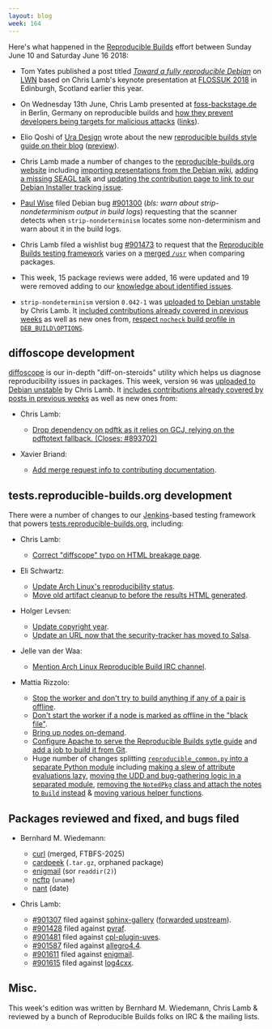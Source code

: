 ```yaml
---
layout: blog
week: 164
---
```


Here's what happened in the [Reproducible Builds](https://reproducible-builds.org) effort between Sunday June 10 and Saturday June 16 2018:

* Tom Yates published a post titled [*Toward a fully reproducible Debian*](https://lwn.net/SubscriberLink/757118/f2f894279576c348/) on [LWN](https://lwn.net/) based on Chris Lamb's keynote presentation at [FLOSSUK 2018](https://www.flossuk.org/membership/spring-conference-2018/) in Edinburgh, Scotland earlier this year.

* On Wednesday 13th June, Chris Lamb presented at [foss-backstage.de](https://foss-backstage.de) in Berlin, Germany on reproducible builds and [how they prevent developers being targets for malicious attacks](https://foss-backstage.de/session/think-youre-not-target-tale-3-developers) ([links](https://reproducible-builds.org/resources/)).

* Elio Qoshi of [Ura Design](https://ura.design) wrote about the new [reproducible builds style guide on their blog](https://ura.design/2018/06/13/reproducible-builds-styleguide) ([preview](https://reproducible-builds.org/style/)).

* Chris Lamb made a number of changes to the [reproducible-builds.org website](https://reproducible-builds.org/) including [importing presentations from the Debian wiki](https://salsa.debian.org/reproducible-builds/reproducible-website/commit/ae834c4), [adding a missing SEAGL talk](https://salsa.debian.org/reproducible-builds/reproducible-website/commit/957437a) and [updating the contribution page to link to our Debian Installer tracking issue](https://salsa.debian.org/reproducible-builds/reproducible-website/commit/cdc53fb).

* [Paul Wise](http://bonedaddy.net/pabs3/) filed Debian bug [#901300](https://bugs.debian.org/901300) (*bls: warn about strip-nondeterminism output in build logs*) requesting that the scanner detects when `strip-nondeterminism` locates some non-determinism and warn about it in the build logs.

* Chris Lamb filed a wishlist bug [#901473](https://bugs.debian.org/901473) to request that the [Reproducible Builds testing framework](http://tests.reproducible-builds.org/) varies on a [merged `/usr`](https://wiki.debian.org/UsrMerge) when comparing packages.

* This week, 15 package reviews were added, 16 were updated and 19 were removed adding to our [knowledge about identified issues](https://tests.reproducible-builds.org/debian/index_issues.html).

* `strip-nondeterminism` version `0.042-1` was [uploaded to Debian unstable](https://tracker.debian.org/news/965305/accepted-strip-nondeterminism-0042-1-source-all-into-unstable/) by Chris Lamb. It [included contributions already covered in previous weeks](https://salsa.debian.org/reproducible-builds/strip-nondeterminism/commits/debian/0.042-1) as well as new ones from, [respect `nocheck` build profile in `DEB_BUILD\OPTIONS`](https://salsa.debian.org/reproducible-builds/strip-nondeterminism/commit/9e084a0).


diffoscope development
----------------------

[diffoscope](https://diffoscope.org) is our in-depth "diff-on-steroids" utility which helps us diagnose reproducibility issues in packages. This week, version `96` was [uploaded to Debian unstable](https://tracker.debian.org/news/965737/accepted-diffoscope-96-source-all-into-unstable/) by Chris Lamb. It [includes contributions already covered by posts in previous weeks](https://salsa.debian.org/reproducible-builds/diffoscope/commits/96) as well as new ones from:

* Chris Lamb:
    * [Drop dependency on pdftk as it relies on GCJ, relying on the pdftotext fallback. (Closes: #893702)](https://salsa.debian.org/reproducible-builds/diffoscope/commit/5530623)

* Xavier Briand:
    * [Add merge request info to contributing documentation](https://salsa.debian.org/reproducible-builds/diffoscope/commit/7902970).


tests.reproducible-builds.org development
-----------------------------------------

There were a number of changes to our [Jenkins](https://jenkins.io/)-based testing framework that powers [tests.reproducible-builds.org](https://tests.reproducible-builds.org/), including:

* Chris Lamb:
    * [Correct "diffscope" typo on HTML breakage page](https://salsa.debian.org/qa/jenkins.debian.net/commit/e8258369).

* Eli Schwartz:
    * [Update Arch Linux's reproducibility status](https://salsa.debian.org/qa/jenkins.debian.net/commit/5270b99f).
    * [Move old artifact cleanup to before the results HTML generated](https://salsa.debian.org/qa/jenkins.debian.net/commit/b1f7c51d).

* Holger Levsen:
    * [Update copyright year](https://salsa.debian.org/qa/jenkins.debian.net/commit/0e0adac5).
    * [Update an URL now that the security-tracker has moved to Salsa](https://salsa.debian.org/qa/jenkins.debian.net/commit/91409447).

* Jelle van der Waa:
    * [Mention Arch Linux Reproducible Build IRC channel](https://salsa.debian.org/qa/jenkins.debian.net/commit/271e0b5f).

* Mattia Rizzolo:
    * [Stop the worker and don't try to build anything if any of a pair is offline](https://salsa.debian.org/qa/jenkins.debian.net/commit/8494a038).
    * [Don't start the worker if a node is marked as offline in the "black file"](https://salsa.debian.org/qa/jenkins.debian.net/commit/5af41bfb).
    * [Bring up nodes on-demand](https://salsa.debian.org/qa/jenkins.debian.net/commit/f936f7e8).
    * [Configure Apache to serve the Reproducible Builds sytle guide](https://salsa.debian.org/qa/jenkins.debian.net/commit/aa9950ae) and [add a job to build it from Git](https://salsa.debian.org/qa/jenkins.debian.net/commit/a76e2c5c).
    * Huge number of changes splitting [`reproducible_common.py` into a separate Python module](https://salsa.debian.org/qa/jenkins.debian.net/commit/2ed99f7b) including [making a slew of attribute evaluations lazy](https://salsa.debian.org/qa/jenkins.debian.net/commit/82d7eb9f), [moving the UDD and bug-gathering logic in a separated module](https://salsa.debian.org/qa/jenkins.debian.net/commit/962958ec), [removing the `NotedPkg` class and attach the notes to `Build` instead](https://salsa.debian.org/qa/jenkins.debian.net/commit/958c1102) & [moving various helper functions](https://salsa.debian.org/qa/jenkins.debian.net/commit/bd1a4080).


Packages reviewed and fixed, and bugs filed
-------------------------------------------

* Bernhard M. Wiedemann:

    * [curl](https://github.com/curl/curl/pull/2646) (merged, FTBFS-2025)
    * [cardpeek](https://github.com/L1L1/cardpeek/pull/97) (`.tar.gz`, orphaned package)
    * [enigmail](https://gitlab.com/enigmail/enigmail/merge_requests/5) (sor `readdir(2)`)
    * [ncftp](https://build.opensuse.org/request/show/616808) (`uname`)
    * [nant](https://build.opensuse.org/request/show/616821) (date)

* Chris Lamb:

    * [#901307](https://bugs.debian.org/901307) filed against [sphinx-gallery](https://tracker.debian.org/pkg/sphinx-gallery) ([forwarded upstream](https://github.com/sphinx-gallery/sphinx-gallery/pull/390)).
    * [#901428](https://bugs.debian.org/901428) filed against [pyraf](https://tracker.debian.org/pkg/pyraf).
    * [#901481](https://bugs.debian.org/901481) filed against [cpl-plugin-uves](https://tracker.debian.org/pkg/cpl-plugin-uves).
    * [#901587](https://bugs.debian.org/901587) filed against [allegro4.4](https://tracker.debian.org/pkg/allegro4.4).
    * [#901611](https://bugs.debian.org/901611) filed against [enigmail](https://tracker.debian.org/pkg/enigmail).
    * [#901615](https://bugs.debian.org/901615) filed against [log4cxx](https://tracker.debian.org/pkg/log4cxx).


Misc.
-----

This week's edition was written by Bernhard M. Wiedemann, Chris Lamb & reviewed by a bunch of Reproducible Builds folks on IRC & the mailing lists.
